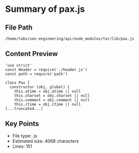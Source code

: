 # Summary of pax.js
  
## File Path
`/home/tabs/seo-engineering/api/node_modules/tar/lib/pax.js`

## Content Preview
```
'use strict'
const Header = require('./header.js')
const path = require('path')

class Pax {
  constructor (obj, global) {
    this.atime = obj.atime || null
    this.charset = obj.charset || null
    this.comment = obj.comment || null
    this.ctime = obj.ctime || null
[...truncated...]
```

## Key Points
- File type: .js
- Estimated size: 4068 characters
- Lines: 151
